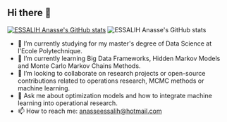 ## Hi there 👋
[![ESSALIH Anasse's GitHub stats](https://github-readme-stats.vercel.app/api?username=essalihanasse)](https://github.com/anuraghazra/github-readme-stats)
![ESSALIH Anasse's GitHub stats](https://github-readme-stats.vercel.app/api?username=essalihanasse&show=reviews,discussions_started,discussions_answered,prs_merged,prs_merged_percentage)

- 🔭 I’m currently studying for my master's degree of Data Science at l'Ecole Polytechnique.
- 🌱 I’m currently learning Big Data Frameworks, Hidden Markov Models and Monte Carlo Markov Chains Methods.
- 👯 I’m looking to collaborate on research projects or open-source contributions related to operations research, MCMC methods or machine learning.
- 💬 Ask me about optimization models and how to integrate machine learning into operational research.
- 📫 How to reach me: anasseessalih@hotmail.com
<!--
**essalihanasse/essalihanasse** is a ✨ _special_ ✨ repository because its `README.md` (this file) appears on your GitHub profile.

-->
